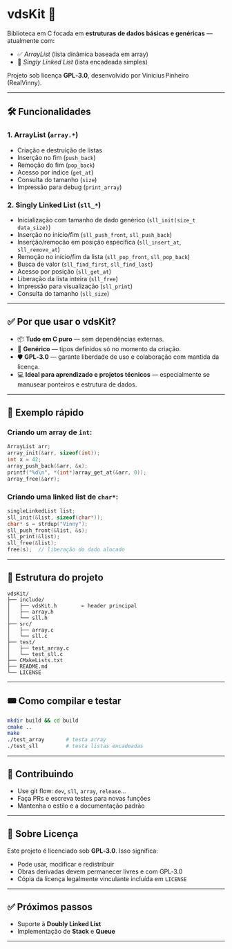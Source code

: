 # vdsKit 🧠

Biblioteca em C focada em **estruturas de dados básicas e genéricas** — atualmente com:

- ✅ *ArrayList* (lista dinâmica baseada em array)  
- 🔗 *Singly Linked List* (lista encadeada simples)

Projeto sob licença **GPL‑3.0**, desenvolvido por Vinicius Pinheiro (RealVinny).

---

## 🛠 Funcionalidades

### 1. ArrayList (`array.*`)
- Criação e destruição de listas
- Inserção no fim (`push_back`)
- Remoção do fim (`pop_back`)
- Acesso por índice (`get_at`)
- Consulta do tamanho (`size`)
- Impressão para debug (`print_array`)

### 2. Singly Linked List (`sll_*`)
- Inicialização com tamanho de dado genérico (`sll_init(size_t data_size)`)
- Inserção no início/fim (`sll_push_front`, `sll_push_back`)
- Inserção/remocão em posição específica (`sll_insert_at`, `sll_remove_at`)
- Remoção no início/fim da lista (`sll_pop_front`, `sll_pop_back`)
- Busca de valor (`sll_find_first`, `sll_find_last`)
- Acesso por posição (`sll_get_at`)
- Liberação da lista inteira (`sll_free`)
- Impressão para visualização (`sll_print`)
- Consulta do tamanho (`sll_size`)

---

## ✅ Por que usar o vdsKit?

- 📦 **Tudo em C puro** — sem dependências externas.
- 🧩 **Genérico** — tipos definidos só no momento da criação.
- 🛡 **GPL‑3.0** — garante liberdade de uso e colaboração com mantida da licença.
- 💻 **Ideal para aprendizado e projetos técnicos** — especialmente se manusear ponteiros e estrutura de dados.

---

## 🚀 Exemplo rápido

### Criando um array de `int`:
```c
ArrayList arr;
array_init(&arr, sizeof(int));
int x = 42;
array_push_back(&arr, &x);
printf("%d\n", *(int*)array_get_at(&arr, 0));
array_free(&arr);
```

### Criando uma linked list de `char*`:
```c
singleLinkedList list;
sll_init(&list, sizeof(char*));
char* s = strdup("Vinny");
sll_push_front(&list, &s);
sll_print(&list);
sll_free(&list);
free(s);  // liberação do dado alocado
```

---

## 🧱 Estrutura do projeto

```
vdsKit/
├── include/
│   ├── vdsKit.h        ← header principal
│   ├── array.h
│   └── sll.h
├── src/
│   ├── array.c
│   └── sll.c
├── test/
│   ├── test_array.c
│   └── test_sll.c
├── CMakeLists.txt
├── README.md
└── LICENSE
```

---

## 🎟 Como compilar e testar

```bash
mkdir build && cd build
cmake ..
make
./test_array       # testa array
./test_sll         # testa listas encadeadas
```

---

## 🧩 Contribuindo

- Use git flow: `dev`, `sll`, `array`, `release`...
- Faça PRs e escreva testes para novas funções
- Mantenha o estilo e a documentação padrão

---

## 📝 Sobre Licença

Este projeto é licenciado sob **GPL‑3.0**. Isso significa:
- Pode usar, modificar e redistribuir
- Obras derivadas devem permanecer livres e com GPL‑3.0
- Cópia da licença legalmente vinculante incluída em `LICENSE`

---

## ✅ Próximos passos

- Suporte à **Doubly Linked List**
- Implementação de **Stack** e **Queue**

---